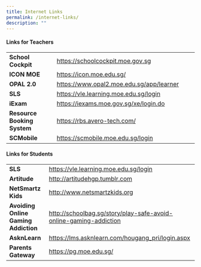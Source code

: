 ```yaml
---
title: Internet Links
permalink: /internet-links/
description: ""
---
```


<h4><strong>Links for Teachers</strong></h4>
<table width="0">
<tbody>
<tr>
<td width="188"><strong>School Cockpit</strong></td>
<td width="435"><a href="http://schoolcockpit.moe.gov.sg/">https://schoolcockpit.moe.gov.sg</a></td>
</tr>
<tr>
<td width="188"><strong>ICON MOE</strong></td>
<td width="435"><a href="https://icon.moe.edu.sg/">https://icon.moe.edu.sg/</a></td>
</tr>
<tr>
<td width="188"><strong>OPAL 2.0</strong></td>
<td width="435"><a href="https://www.opal2.moe.edu.sg/app/learner">https://www.opal2.moe.edu.sg/app/learner</a></td>
</tr>
<tr>
<td width="188"><strong>SLS</strong></td>
<td width="435"><a href="https://vle.learning.moe.edu.sg/login">https://vle.learning.moe.edu.sg/login</a></td>
</tr>
<tr>
<td width="188"><strong>iExam</strong></td>
<td width="435"><a href="https://iexams.moe.gov.sg/xe/login.do">https://iexams.moe.gov.sg/xe/login.do</a></td>
</tr>
<tr>
<td width="188"><strong>Resource Booking System</strong></td>
<td width="435"><a href="https://rbs.avero-tech.com/">https://rbs.avero-tech.com/</a></td>
</tr>
<tr>
<td width="188"><strong>SCMobile</strong></td>
<td width="435"><a href="https://scmobile.moe.edu.sg/login">https://scmobile.moe.edu.sg/login</a></td>
</tr>
</tbody>
</table>
<h4><strong>Links for Students</strong></h4>
<table width="625">
<tbody>
<tr>
<td><strong>SLS</strong></td>
<td><a href="https://vle.learning.moe.edu.sg/login">https://vle.learning.moe.edu.sg/login</a></td>
</tr>
<tr>
<td><strong>Artitude</strong></td>
<td><a href="http://artitudehgp.tumblr.com/">http://artitudehgp.tumblr.com</a></td>
</tr>
<tr>
<td><strong>NetSmartz Kids</strong></td>
<td><a href="http://www.netsmartzkids.org/">http://www.netsmartzkids.org</a></td>
</tr>
<tr>
<td><strong>Avoiding Online Gaming Addiction</strong></td>
<td><a href="http://schoolbag.sg/story/play-safe-avoid-online-gaming-addiction">http://schoolbag.sg/story/play-safe-avoid-online-gaming-addiction</a></td>
</tr>
<tr>
<td><strong>AsknLearn</strong></td>
<td><a href="https://lms.asknlearn.com/hougang_pri/login.aspx">https://lms.asknlearn.com/hougang_pri/login.aspx</a></td>
</tr>
<tr>
<td><strong>Parents Gateway</strong></td>
<td><a href="https://pg.moe.edu.sg/">https://pg.moe.edu.sg/</a></td>
</tr>
</tbody>
</table>